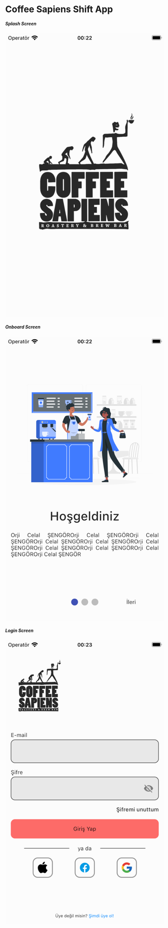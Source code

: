 # Coffee Sapiens Shift App

##### Splash Screen
![Splash](https://github.com/Thixq/coffeesapiens/blob/main/screenshots/Splash.png "Splash")

##### Onboard Screen
![Onboard](https://github.com/Thixq/coffeesapiens/blob/main/screenshots/Onboard.png "Onboard")

##### Login Screen
![Login Screen](https://github.com/Thixq/coffeesapiens/blob/main/screenshots/Login.png "Login Screen")

